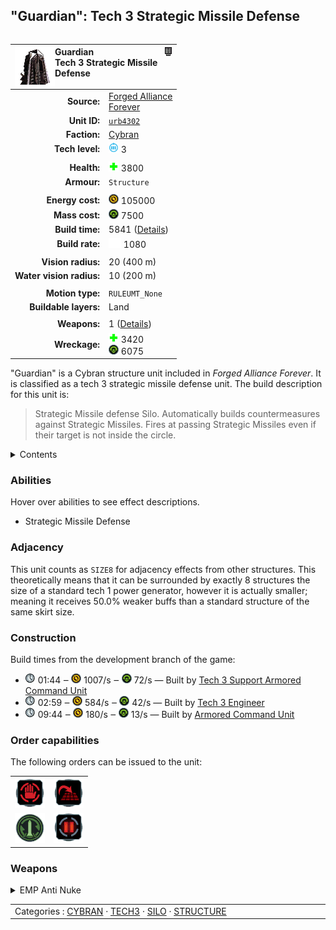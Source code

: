 "Guardian": Tech 3 Strategic Missile Defense
----
<table align="right">
    <thead>
        <tr>
            <th align="left" colspan="2">
                <img align="left" src="icons/units/URB4302_icon.png" title="Guardian unit icon" /><img align="right" src="icons/strategicicons/icon_structure3_antimissile_rest.png" title="icon_structure3_antimissile" />Guardian<br />Tech 3 Strategic Missile Defense
            </th>
        </tr>
    </thead>
    <tbody>
        <tr>
            <td align="right"><strong>Source:</strong></td>
            <td><a href="Forged Alliance Forever">Forged Alliance<br />Forever</a></td>
        </tr>
        <tr>
            <td align="right"><strong>Unit ID:</strong></td>
            <td><a href="https://github.com/FAForever/fa/D:/faf-development/fa/units/URB4302/URB4302_unit.bp"><code>urb4302</code></a></td>
        </tr>
        <tr>
            <td align="right"><strong>Faction:</strong></td>
            <td><a href="categories.CYBRAN">Cybran</a></td>
        </tr>
        <tr>
            <td align="right"><strong>Tech level:</strong></td>
            <td><img src="icons/T3.png" title="Tech 3" /> 3</td>
        </tr>
        <tr><td align="center" colspan="2"></td></tr>
        <tr>
            <td align="right"><strong>Health:</strong></td>
            <td><img src="icons/health.png" title="Health" /> 3800</td>
        </tr>
        <tr>
            <td align="right"><strong>Armour:</strong></td>
            <td><code>Structure</code></td>
        </tr>
        <tr><td align="center" colspan="2"></td></tr>
        <tr>
            <td align="right"><strong>Energy cost:</strong></td>
            <td><img src="icons/energy.png" title="Energy" /> 105000</td>
        </tr>
        <tr>
            <td align="right"><strong>Mass cost:</strong></td>
            <td><img src="icons/mass.png" title="Mass" /> 7500</td>
        </tr>
        <tr>
            <td align="right"><strong>Build time:</strong></td>
            <td>5841 (<a href="#construction">Details</a>)</td>
        </tr>
        <tr>
            <td align="right"><strong>Build rate:</strong></td>
            <td><img src="icons/build.png" title="Build" /> 1080</td>
        </tr>
        <tr><td align="center" colspan="2"></td></tr>
        <tr>
            <td align="right"><strong>Vision radius:</strong></td>
            <td> <span title="0.40 km, 0.25 mi">20 (400 m)</span></td>
        </tr>
        <tr>
            <td align="right"><strong>Water vision radius:</strong></td>
            <td> <span title="0.20 km, 0.12 mi">10 (200 m)</span></td>
        </tr>
        <tr><td align="center" colspan="2"></td></tr>
        <tr>
            <td align="right"><strong>Motion type:</strong></td>
            <td><code>RULEUMT_None</code></td>
        </tr>
        <tr>
            <td align="right"><strong>Buildable layers:</strong></td>
            <td>Land</td>
        </tr>
        <tr><td align="center" colspan="2"></td></tr>
        <tr>
            <td align="right"><strong>Weapons:</strong></td>
            <td>1 (<a href="#weapons">Details</a>)</td>
        </tr>
        <tr>
            <td align="right"><strong>Wreckage:</strong></td>
            <td><img src="icons/health.png" title="Health" /> 3420<br /><img src="icons/mass.png" title="Mass" /> 6075</td>
        </tr>
    </tbody>
</table>

"Guardian" is a Cybran structure unit included in *Forged Alliance Forever*.
It is classified as a tech 3 strategic missile defense unit.
The build description for this unit is:

<blockquote>Strategic Missile defense Silo. Automatically builds countermeasures against Strategic Missiles. Fires at passing Strategic Missiles even if their target is not inside the circle.</blockquote>

<details>
<summary>Contents</summary>

1. – <a href="#abilities">Abilities</a>
2. – <a href="#adjacency">Adjacency</a>
3. – <a href="#construction">Construction</a>
4. – <a href="#order-capabilities">Order capabilities</a>
5. – <a href="#weapons">Weapons</a>
</details>

### Abilities
Hover over abilities to see effect descriptions.

* <span title="Can target strategic missile projectiles">Strategic Missile Defense</span>

### Adjacency
This unit counts as `SIZE8` for adjacency effects from other structures. This theoretically means that it can be surrounded by exactly 8 structures the size of a standard tech 1 power generator, however it is actually smaller; meaning it receives 50.0% weaker buffs than a standard structure of the same skirt size. 

### Construction
Build times from the development branch of the game:
* <img src="icons/time.png" title="Time" /> 01:44 ‒ <img src="icons/energy.png" title="Energy" /> 1007/s ‒ <img src="icons/mass.png" title="Mass" /> 72/s — Built by <a href="URL0301">Tech 3 Support Armored Command Unit</a>
* <img src="icons/time.png" title="Time" /> 02:59 ‒ <img src="icons/energy.png" title="Energy" /> 584/s ‒ <img src="icons/mass.png" title="Mass" /> 42/s — Built by <a href="URL0309">Tech 3 Engineer</a>
* <img src="icons/time.png" title="Time" /> 09:44 ‒ <img src="icons/energy.png" title="Energy" /> 180/s ‒ <img src="icons/mass.png" title="Mass" /> 13/s — Built by <a href="URL0001">Armored Command Unit</a>

### Order capabilities
The following orders can be issued to the unit:
<table>
<td><img float="left" src="icons/orders/stop.png" title="Stop" /></td>
<td><img float="left" src="icons/orders/stand-ground.png" title="Fire State" /></td>
<tr>
<td><img float="left" src="icons/orders/silo-build-tactical.png" title="Build Missile
Right-click to toggle Auto-Build" /></td>
<td><img float="left" src="icons/orders/pause.png" title="Pause Construction
Pause/unpause current construction order" /></td>
</table>

### Weapons
<details>
<summary>EMP Anti Nuke</summary>
<p>
    <table>
        <tr>
            <td align="right"><strong>Target type:</strong></td>
            <td><code>RULEWTT_Projectile</code><br />(Anti-strategic)</td>
        </tr>
        <tr>
            <td align="right"><strong>Projectile:</strong></td>
            <td><a href="Projectiles#caa-dissident-anti-nuke-01"><code>CAADissidentAntiNuke01</code></a></td>
        </tr>
        <tr>
            <td align="right"><strong>Damage:</strong></td>
            <td>30000 <span title="Note: This doesn't count some scripted effects.">(<u>?</u>)</span></td>
        </tr>
        <tr>
            <td align="right"><strong>Damage type:</strong></td>
            <td><code>Normal</code></td>
        </tr>
        <tr>
            <td align="right"><strong>Max range:</strong></td>
            <td> <span title="1800 m, 1.12 mi">90 (1.8 km)</span></td>
        </tr>
        <tr>
            <td align="right"><strong>Firing cycle:</strong></td>
            <td>Once every 1.7s <span title="Note: This doesn't count additional delays such as charging, reloading, and others.">(<u>?</u>)</span></td>
        </tr>
        <tr>
            <td align="right"><strong>Projectile storage:</strong></td>
            <td>0/7</td>
        </tr>
    </table>
</p>
</details>


<table align="center">
<td width="1215px">Categories : 
<a href="categories.CYBRAN">CYBRAN</a> · 
<a href="_categories.TECH3">TECH3</a> · 
<a href="_categories.SILO">SILO</a> · 
<a href="_categories.STRUCTURE">STRUCTURE</a></td>
</table>
